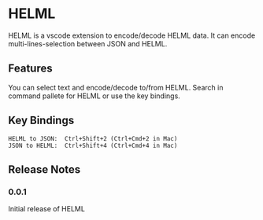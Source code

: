 # HELML

HELML is a vscode extension to encode/decode HELML data. It can encode multi-lines-selection between JSON and HELML.

## Features

You can select text and encode/decode to/from HELML. Search in command pallete for HELML or use the key bindings.

## Key Bindings

```
HELML to JSON:  Ctrl+Shift+2 (Ctrl+Cmd+2 in Mac)
JSON to HELML:  Ctrl+Shift+4 (Ctrl+Cmd+4 in Mac)
```

## Release Notes

### 0.0.1

Initial release of HELML

